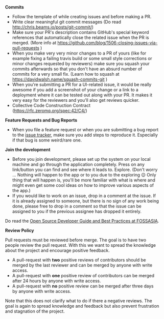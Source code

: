 **Commits**
* Follow the template of while creating issues and before making a PR.
* Write clear meaningful git commit messages (Do read http://chris.beams.io/posts/git-commit/)
* Make sure your PR's description contains GitHub's special keyword references that automatically close the related issue when the PR is merged. (More info at https://github.com/blog/1506-closing-issues-via-pull-requests )
* When you make very very minor changes to a PR of yours (like for example fixing a failing travis build or some small style corrections or minor changes requested by reviewers) make sure you squash your commits afterwards so that you don't have an absurd number of commits for a very small fix. (Learn how to squash at https://davidwalsh.name/squash-commits-git )
* When you're submitting a PR for a UI-related issue, it would be really awesome if you add a screenshot of your change or a link to a deployment where it can be tested out along with your PR. It makes it very easy for the reviewers and you'll also get reviews quicker.
* Collective Code Construction Contract (https://rfc.zeromq.org/spec:42/C4/)

**Feature Requests and Bug Reports**
* When you file a feature request or when you are submitting a bug report to the [issue tracker](https://github.com/fossasia/susi_chromebot/issues), make sure you add steps to reproduce it. Especially if that bug is some weird/rare one.

**Join the development**
* Before you join development, please set up the system on your local machine and go through the application completely. Press on any link/button you can find and see where it leads to. Explore. (Don't worry ... Nothing will happen to the app or to you due to the exploring :wink: Only thing that will happen is, you'll be more familiar with what is where and might even get some cool ideas on how to improve various aspects of the app.)
* If you would like to work on an issue, drop in a comment at the issue. If it is already assigned to someone, but there is no sign of any work being done, please free to drop in a comment so that the issue can be assigned to you if the previous assignee has dropped it entirely.

Do read the [Open Source Developer Guide and Best Practices at FOSSASIA](https://blog.fossasia.org/open-source-developer-guide-and-best-practices-at-fossasia).

**Review Policy**

Pull requests must be reviewed before merge. The goal is to have two people review the pull request. With this we want to spread the knowledge about the project and encourage positive feedback.

- A pull-request with **two** positive reviews of contributors should be merged by the last reviewer and can be merged by anyone with write access.
- A pull-request with **one** positive review of contributors can be merged after 24 hours by anyone with write access.
- A pull-request with **no** positive review can be merged after three days by anyone with write access.

Note that this does not clarify what to do if there a negative reviews.
The goal is again to spread knowledge and feedback but also prevent frustration and stagnation of the project.
